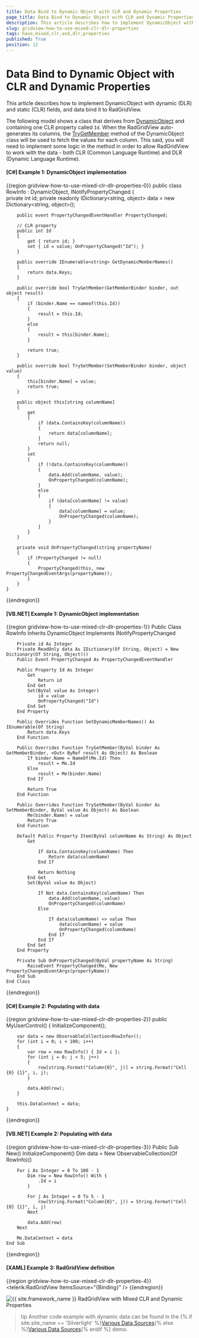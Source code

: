 ```yaml
---
title: Data Bind to Dynamic Object with CLR and Dynamic Properties
page_title: Data Bind to Dynamic Object with CLR and Dynamic Properties
description: This article describes how to implement DynamicObject with dynamic (DLR) and static (CLR) fields, and data bind it to Progress Telerik RadGridView (DataGrid).
slug: gridview-how-to-use-mixed-clr-dlr-properties
tags: have,mixed,clr,and,dlr,properties
published: True
position: 12
---
```


# Data Bind to Dynamic Object with CLR and Dynamic Properties

This article describes how to implement DynamicObject with dynamic (DLR) and static (CLR) fields, and data bind it to RadGridView.

The following model shows a class that derives from [DynamicObject](https://docs.microsoft.com/en-us/dotnet/api/system.dynamic.dynamicobject?view=netframework-4.8) and containing one CLR property called `Id`. When the RadGridView auto-generates its columns, the [TryGetMember](https://docs.microsoft.com/en-us/dotnet/api/system.dynamic.dynamicobject.trygetmember?view=netframework-4.8) method of the DynamicObject class will be used to fetch the values for each column. This said, you will need to implement some logic in the method in order to allow RadGridView to work with the data - both CLR (Common Language Runtime) and DLR (Dynamic Language Runtime).

#### __[C#] Example 1: DynamicObject implementation__
{{region gridview-how-to-use-mixed-clr-dlr-properties-0}}
	public class RowInfo : DynamicObject, INotifyPropertyChanged
	{     
		private int id;	
		private readonly IDictionary<string, object> data = new Dictionary<string, object>();
		
		public event PropertyChangedEventHandler PropertyChanged;

		// CLR property
		public int Id
        {
            get { return id; }
            set { id = value; OnPropertyChanged("Id"); }
        }

		public override IEnumerable<string> GetDynamicMemberNames()
		{
			return data.Keys;
		}

		public override bool TryGetMember(GetMemberBinder binder, out object result)
		{
			if (binder.Name == nameof(this.Id))
			{
				result = this.Id;
			}
			else
			{
				result = this[binder.Name];
			}
			
			return true;
		}

		public override bool TrySetMember(SetMemberBinder binder, object value)
		{
			this[binder.Name] = value;
			return true;
		}

		public object this[string columnName]
		{
			get
			{
				if (data.ContainsKey(columnName))
				{
					return data[columnName];
				}
				return null;
			}
			set
			{
				if (!data.ContainsKey(columnName))
				{
					data.Add(columnName, value);
					OnPropertyChanged(columnName);
				}
				else
				{
					if (data[columnName] != value)
					{
						data[columnName] = value;
						OnPropertyChanged(columnName);
					}
				}
			}
		}
		
		private void OnPropertyChanged(string propertyName)
		{
			if (PropertyChanged != null)
			{
				PropertyChanged(this, new PropertyChangedEventArgs(propertyName));
			}
		}
	}
{{endregion}}

#### __[VB.NET] Example 1: DynamicObject implementation__
{{region gridview-how-to-use-mixed-clr-dlr-properties-1}}
	Public Class RowInfo
		Inherits DynamicObject
		Implements INotifyPropertyChanged

		Private id As Integer
		Private ReadOnly data As IDictionary(Of String, Object) = New Dictionary(Of String, Object)()
		Public Event PropertyChanged As PropertyChangedEventHandler
				
		Public Property Id As Integer
			Get
				Return id
			End Get
			Set(ByVal value As Integer)
				id = value
				OnPropertyChanged("Id")
			End Set
		End Property

		Public Overrides Function GetDynamicMemberNames() As IEnumerable(Of String)
			Return data.Keys
		End Function

		Public Overrides Function TryGetMember(ByVal binder As GetMemberBinder, <Out> ByRef result As Object) As Boolean
			If binder.Name = NameOf(Me.Id) Then
				result = Me.Id
			Else
				result = Me(binder.Name)
			End If

			Return True
		End Function

		Public Overrides Function TrySetMember(ByVal binder As SetMemberBinder, ByVal value As Object) As Boolean
			Me(binder.Name) = value
			Return True
		End Function

		Default Public Property Item(ByVal columnName As String) As Object
			Get

				If data.ContainsKey(columnName) Then
					Return data(columnName)
				End If

				Return Nothing
			End Get
			Set(ByVal value As Object)

				If Not data.ContainsKey(columnName) Then
					data.Add(columnName, value)
					OnPropertyChanged(columnName)
				Else

					If data(columnName) <> value Then
						data(columnName) = value
						OnPropertyChanged(columnName)
					End If
				End If
			End Set
		End Property

		Private Sub OnPropertyChanged(ByVal propertyName As String)
			RaiseEvent PropertyChanged(Me, New PropertyChangedEventArgs(propertyName))
		End Sub
	End Class
{{endregion}}

#### __[C#] Example 2: Populating with data__
{{region gridview-how-to-use-mixed-clr-dlr-properties-2}}
	public MyUserControl()
	{
		InitializeComponent();

		var data = new ObservableCollection<RowInfo>();
		for (int i = 0; i < 100; i++)
		{
			var row = new RowInfo() { Id = i };                
			for (int j = 0; j < 5; j++)
			{
				row[string.Format("Column{0}", j)] = string.Format("Cell {0} {1}", i, j);
			}

			data.Add(row);
		}

		this.DataContext = data;
	}
{{endregion}}

#### __[VB.NET] Example 2: Populating with data__
{{region gridview-how-to-use-mixed-clr-dlr-properties-3}}
	Public Sub New()
		InitializeComponent()
		Dim data = New ObservableCollection(Of RowInfo)()

		For i As Integer = 0 To 100 - 1
			Dim row = New RowInfo() With {
				.Id = i
			}

			For j As Integer = 0 To 5 - 1
				row(String.Format("Column{0}", j)) = String.Format("Cell {0} {1}", i, j)
			Next

			data.Add(row)
		Next

		Me.DataContext = data
	End Sub
{{endregion}}

#### __[XAML] Example 3: RadGridView definition__
{{region gridview-how-to-use-mixed-clr-dlr-properties-4}}
	<telerik:RadGridView ItemsSource="{Binding}" />
{{endregion}}

![{{ site.framework_name }} RadGridView with Mixed CLR and Dynamic Properties](images/gridview-how-to-use-mixed-clr-dlr-properties-0.png)

>tip Another code example with dynamic data can be found in the {% if site.site_name == 'Silverlight' %}[Various Data Sources](https://demos.telerik.com/silverlight/#GridView/DataSources){% else %}[Various Data Sources](https://demos.telerik.com/wpf){% endif %} demo.
